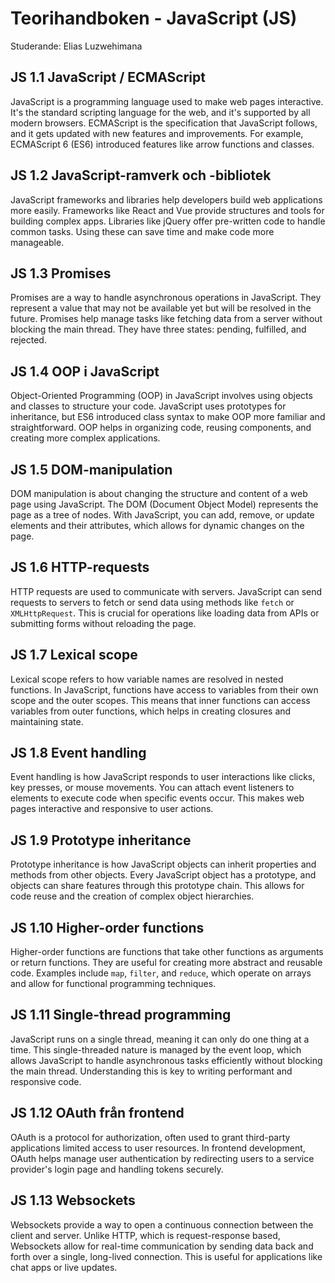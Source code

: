 # Teorihandboken - JavaScript (JS)
Studerande: Elias Luzwehimana

## JS 1.1 JavaScript / ECMAScript
JavaScript is a programming language used to make web pages interactive. It's the standard scripting language for the web, and it's supported by all modern browsers. ECMAScript is the specification that JavaScript follows, and it gets updated with new features and improvements. For example, ECMAScript 6 (ES6) introduced features like arrow functions and classes.

## JS 1.2 JavaScript-ramverk och -bibliotek
JavaScript frameworks and libraries help developers build web applications more easily. Frameworks like React and Vue provide structures and tools for building complex apps. Libraries like jQuery offer pre-written code to handle common tasks. Using these can save time and make code more manageable.

## JS 1.3 Promises
Promises are a way to handle asynchronous operations in JavaScript. They represent a value that may not be available yet but will be resolved in the future. Promises help manage tasks like fetching data from a server without blocking the main thread. They have three states: pending, fulfilled, and rejected.

## JS 1.4 OOP i JavaScript
Object-Oriented Programming (OOP) in JavaScript involves using objects and classes to structure your code. JavaScript uses prototypes for inheritance, but ES6 introduced class syntax to make OOP more familiar and straightforward. OOP helps in organizing code, reusing components, and creating more complex applications.

## JS 1.5 DOM-manipulation
DOM manipulation is about changing the structure and content of a web page using JavaScript. The DOM (Document Object Model) represents the page as a tree of nodes. With JavaScript, you can add, remove, or update elements and their attributes, which allows for dynamic changes on the page.

## JS 1.6 HTTP-requests
HTTP requests are used to communicate with servers. JavaScript can send requests to servers to fetch or send data using methods like `fetch` or `XMLHttpRequest`. This is crucial for operations like loading data from APIs or submitting forms without reloading the page.

## JS 1.7 Lexical scope
Lexical scope refers to how variable names are resolved in nested functions. In JavaScript, functions have access to variables from their own scope and the outer scopes. This means that inner functions can access variables from outer functions, which helps in creating closures and maintaining state.

## JS 1.8 Event handling
Event handling is how JavaScript responds to user interactions like clicks, key presses, or mouse movements. You can attach event listeners to elements to execute code when specific events occur. This makes web pages interactive and responsive to user actions.

## JS 1.9 Prototype inheritance
Prototype inheritance is how JavaScript objects can inherit properties and methods from other objects. Every JavaScript object has a prototype, and objects can share features through this prototype chain. This allows for code reuse and the creation of complex object hierarchies.

## JS 1.10 Higher-order functions
Higher-order functions are functions that take other functions as arguments or return functions. They are useful for creating more abstract and reusable code. Examples include `map`, `filter`, and `reduce`, which operate on arrays and allow for functional programming techniques.

## JS 1.11 Single-thread programming
JavaScript runs on a single thread, meaning it can only do one thing at a time. This single-threaded nature is managed by the event loop, which allows JavaScript to handle asynchronous tasks efficiently without blocking the main thread. Understanding this is key to writing performant and responsive code.

## JS 1.12 OAuth från frontend
OAuth is a protocol for authorization, often used to grant third-party applications limited access to user resources. In frontend development, OAuth helps manage user authentication by redirecting users to a service provider's login page and handling tokens securely.

## JS 1.13 Websockets
Websockets provide a way to open a continuous connection between the client and server. Unlike HTTP, which is request-response based, Websockets allow for real-time communication by sending data back and forth over a single, long-lived connection. This is useful for applications like chat apps or live updates.
